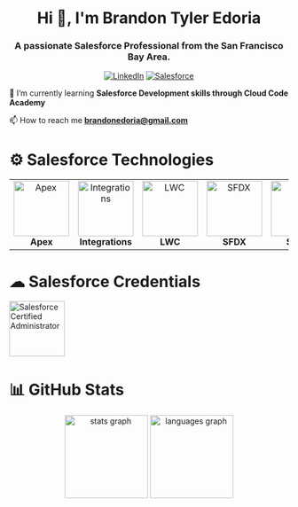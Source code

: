 <h1 align="center">Hi 👋, I'm Brandon Tyler Edoria</h1>
<h3 align="center">A passionate Salesforce Professional from the San Francisco Bay Area.</h3>

<div align="center">

[![LinkedIn](https://img.shields.io/badge/LinkedIn-%230077B5.svg?logo=linkedin&logoColor=white)](https://www.linkedin.com/in/brandon-tyler-e/) 
[![Salesforce](https://img.shields.io/badge/Salesforce-%231DA1F2.svg?logo=Salesforce&logoColor=white)](https://www.salesforce.com/trailblazer/brandon-t-edoria)

</div>

🌱 I’m currently learning **Salesforce Development skills through Cloud Code Academy**

📫 How to reach me **brandonedoria@gmail.com**

# ⚙ Salesforce Technologies
<table width="100%" style="border:0px;">
  <tr style="border:0px;" >
    <td align="center" style="border:0px;"><img src="https://res.cloudinary.com/hy4kyit2a/f_auto,fl_lossy,q_70/learn/modules/apex_database/fab27840d343cc13934e9cf1f4a41dbc_badge.png" alt="Apex" style="width: 100px;"/><br><b>Apex</b></td>
    <td align="center" style="border:0px;"><img src="https://res.cloudinary.com/hy4kyit2a/f_auto,fl_lossy,q_70/learn/modules/apex_integration_services/06d0e8f1f5b59f14d070f0f6e86dc5bd_badge.png" alt="Integrations" style="width: 100px;"/><br><b>Integrations</b></td>
    <td align="center" style="border:0px;"><img src="https://res.cloudinary.com/hy4kyit2a/f_auto,fl_lossy,q_70/learn/modules/lightning-web-components-basics/5cec7279d13ac36ab5ddbffae3035337_badge.png" alt="LWC" style="width: 100px;"/><br><b>LWC</b></td>
    <td align="center" style="border:0px;"><img src="https://res.cloudinary.com/hy4kyit2a/f_auto,fl_lossy,q_70/learn/projects/quickstart-vscode-salesforce/a884f9ae6802649bf19065787ec0bb29_badge.png" alt="SFDX" style="width: 100px;"/><br><b>SFDX</b></td>
    <td align="center" style="border:0px;"><img src="https://res.cloudinary.com/hy4kyit2a/f_auto,fl_lossy,q_70/learn/modules/soql-for-admins/04607670444dbbe5aac7e77bc03c4fd1_badge.png" alt="SOQL" style="width: 100px;"/><br><b>SOQL</b></td>
    <td align="center" style="border:0px;"><img src="https://developer.salesforce.com/resource/images/trailhead/badges/modules/trailhead_module_performance-troubleshooting-in-lwc.png" alt="Testing" style="width: 100px;"/><br><b>Testing</b></td>
  </tr>
</table>

# ☁ Salesforce Credentials

<div align="left">
  <img src="https://drm.file.force.com/servlet/servlet.ImageServer?id=0153k00000A5Mu5&oid=00DF0000000gZsu&lastMod=1617267801000" height="100" alt="Salesforce Certified Administrator"/>  
</div>

# 📊 GitHub Stats
<div align="center">
  <img src="https://github-readme-stats.vercel.app/api?username=brandonedoria&hide_title=false&hide_rank=true&show_icons=true&include_all_commits=true&count_private=true&disable_animations=false&theme=onedark&locale=en&hide_border=false" height="150" alt="stats graph"  />
  <img src="https://github-readme-stats.vercel.app/api/top-langs?username=brandonedoria&locale=en&hide_title=false&layout=compact&card_width=320&langs_count=5&theme=onedark&hide_border=false" height="150" alt="languages graph"  />
</div>

